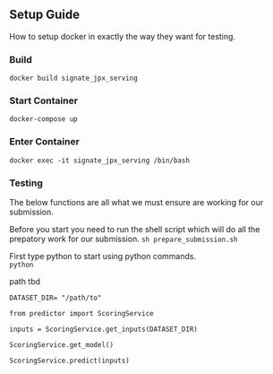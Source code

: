 ## Setup Guide
How to setup docker in exactly the way they want for testing. 

### Build  
```docker build signate_jpx_serving```

### Start Container 
```docker-compose up```

### Enter Container 
```docker exec -it signate_jpx_serving /bin/bash```

### Testing 
The below functions are all what we must ensure are working for our submission. 

Before you start you need to run the shell script which will do all the prepatory work for our submission. 
```sh prepare_submission.sh```

First type python to start using python commands. \
```python ```

path tbd

```DATASET_DIR= "/path/to"```

```from predictor import ScoringService```

```inputs = ScoringService.get_inputs(DATASET_DIR) ```

```ScoringService.get_model()```

```ScoringService.predict(inputs)```